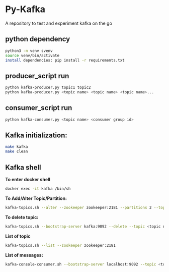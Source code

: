 # Py-Kafka
A repository to test and experiment kafka on the go

## python dependency
```bash
python3 -m venv svenv
source venv/bin/activate
install dependencies: pip install -r requirements.txt
```

## producer_script run
```bash
python kafka-producer.py topic1 topic2
python kafka-producer.py <topic name> <topic name> <topic name>...
```

## consumer_script run
```bash
python kafka-consumer.py <topic name> <consumer group id>
```

## Kafka initialization:
```bash
make kafka
make clean
```

## Kafka shell
**To enter docker shell**
```bash
docker exec -it kafka /bin/sh
```

**To Add/Alter Topic/Partition:**
```bash
kafka-topics.sh --alter --zookeeper zookeeper:2181 --partitions 2 --topic <topic name>
```

**To delete topic:**
```bash
kafka-topics.sh --bootstrap-server kafka:9092 --delete --topic <topic name>
```

**List of topic**
```bash
kafka-topics.sh --list --zookeeper zookeeper:2181
```

**List of messages:**
```bash
kafka-console-consumer.sh --bootstrap-server localhost:9092 --topic <topic name> --from-beginning
```